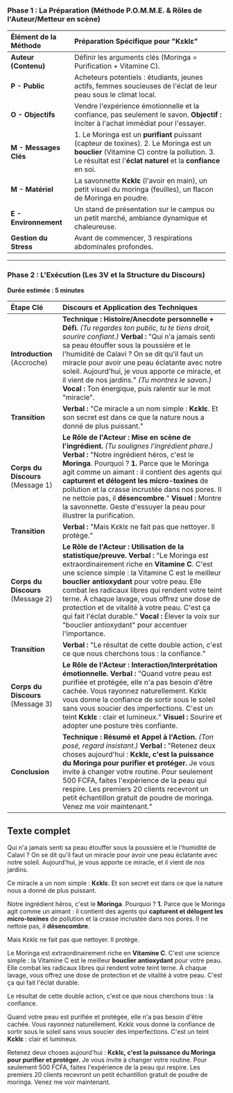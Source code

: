 
### **Phase 1 : La Préparation (Méthode P.O.M.M.E. & Rôles de l'Auteur/Metteur en scène)**

| Élément de la Méthode | Préparation Spécifique pour "Kɛklɛ" |
| :--- | :--- |
| **Auteur (Contenu)** | Définir les arguments clés (Moringa = Purification + Vitamine C). |
| **P - Public** | Acheteurs potentiels : étudiants, jeunes actifs, femmes soucieuses de l'éclat de leur peau sous le climat local. |
| **O - Objectifs** | Vendre l'expérience émotionnelle et la confiance, pas seulement le savon. **Objectif :** Inciter à l'achat immédiat pour l'essayer. |
| **M - Messages Clés** | 1. Le Moringa est un **purifiant** puissant (capteur de toxines). 2. Le Moringa est un **bouclier** (Vitamine C) contre la pollution. 3. Le résultat est l'**éclat naturel** et la **confiance** en soi. |
| **M - Matériel** | La savonnette **Kɛklɛ** (l'avoir en main), un petit visuel du moringa (feuilles), un flacon de Moringa en poudre. |
| **E - Environnement** | Un stand de présentation sur le campus ou un petit marché, ambiance dynamique et chaleureuse. |
| **Gestion du Stress** | Avant de commencer, 3 respirations abdominales profondes. |

---

### **Phase 2 : L'Exécution (Les 3V et la Structure du Discours)**

**Durée estimée : 5 minutes**

| Étape Clé | Discours et Application des Techniques |
| :--- | :--- |
| **Introduction** (Accroche) | **Technique : Histoire/Anecdote personnelle + Défi.** *(Tu regardes ton public, tu te tiens droit, sourire confiant.)* **Verbal :** "Qui n'a jamais senti sa peau étouffer sous la poussière et le l'humidité de Calavi ? On se dit qu'il faut un miracle pour avoir une peau éclatante avec notre soleil. Aujourd'hui, je vous apporte ce miracle, et il vient de nos jardins." *(Tu montres le savon.)* **Vocal :** Ton énergique, puis ralentir sur le mot "miracle". |
| **Transition** | **Verbal :** "Ce miracle a un nom simple : **Kɛklɛ**. Et son secret est dans ce que la nature nous a donné de plus puissant." |
| **Corps du Discours** (Message 1) | **Le Rôle de l'Acteur : Mise en scène de l'ingrédient.** *(Tu soulignes l'ingrédient phare.)* **Verbal :** "Notre ingrédient héros, c'est le **Moringa**. Pourquoi ? **1.** Parce que le Moringa agit comme un aimant : il contient des agents qui **capturent et délogent les micro-toxines** de pollution et la crasse incrustée dans nos pores. Il ne nettoie pas, il **désencombre**." **Visuel :** Montre la savonnette. Geste d'essuyer la peau pour illustrer la purification. |
| **Transition** | **Verbal :** "Mais Kɛklɛ ne fait pas que nettoyer. Il protège." |
| **Corps du Discours** (Message 2) | **Le Rôle de l'Acteur : Utilisation de la statistique/preuve.** **Verbal :** "Le Moringa est extraordinairement riche en **Vitamine C**. C'est une science simple : la Vitamine C est le meilleur **bouclier antioxydant** pour votre peau. Elle combat les radicaux libres qui rendent votre teint terne. À chaque lavage, vous offrez une dose de protection et de vitalité à votre peau. C'est ça qui fait l'éclat durable." **Vocal :** Élever la voix sur "bouclier antioxydant" pour accentuer l'importance. |
| **Transition** | **Verbal :** "Le résultat de cette double action, c'est ce que nous cherchons tous : la confiance." |
| **Corps du Discours** (Message 3) | **Le Rôle de l'Acteur : Interaction/Interprétation émotionnelle.** **Verbal :** "Quand votre peau est purifiée et protégée, elle n'a pas besoin d'être cachée. Vous rayonnez naturellement. Kɛklɛ vous donne la confiance de sortir sous le soleil sans vous soucier des imperfections. C'est un teint **Kɛklɛ** : clair et lumineux." **Visuel :** Sourire et adopter une posture très confiante. |
| **Conclusion** | **Technique : Résumé et Appel à l'Action.** *(Ton posé, regard insistant.)* **Verbal :** "Retenez deux choses aujourd'hui : **Kɛklɛ, c'est la puissance du Moringa pour purifier et protéger.** Je vous invite à changer votre routine. Pour seulement 500 FCFA, faites l'expérience de la peau qui respire. Les premiers 20 clients recevront un petit échantillon gratuit de poudre de moringa. Venez me voir maintenant." |





## Texte complet
Qui n'a jamais senti sa peau étouffer sous la poussière et le l'humidité de Calavi ? On se dit qu'il faut un miracle pour avoir une peau éclatante avec notre soleil. Aujourd'hui, je vous apporte ce miracle, et il vient de nos jardins.

Ce miracle a un nom simple : **Kɛklɛ**. Et son secret est dans ce que la nature nous a donné de plus puissant.

Notre ingrédient héros, c'est le **Moringa**. Pourquoi ? **1.** Parce que le Moringa agit comme un aimant : il contient des agents qui **capturent et délogent les micro-toxines** de pollution et la crasse incrustée dans nos pores. Il ne nettoie pas, il **désencombre**.

Mais Kɛklɛ ne fait pas que nettoyer. Il protège.

Le Moringa est extraordinairement riche en **Vitamine C**. C'est une science simple : la Vitamine C est le meilleur **bouclier antioxydant** pour votre peau. Elle combat les radicaux libres qui rendent votre teint terne. À chaque lavage, vous offrez une dose de protection et de vitalité à votre peau. C'est ça qui fait l'éclat durable.

Le résultat de cette double action, c'est ce que nous cherchons tous : la confiance.

Quand votre peau est purifiée et protégée, elle n'a pas besoin d'être cachée. Vous rayonnez naturellement. Kɛklɛ vous donne la confiance de sortir sous le soleil sans vous soucier des imperfections. C'est un teint **Kɛklɛ** : clair et lumineux.

Retenez deux choses aujourd'hui : **Kɛklɛ, c'est la puissance du Moringa pour purifier et protéger.** Je vous invite à changer votre routine. Pour seulement 500 FCFA, faites l'expérience de la peau qui respire. Les premiers 20 clients recevront un petit échantillon gratuit de poudre de moringa. Venez me voir maintenant.